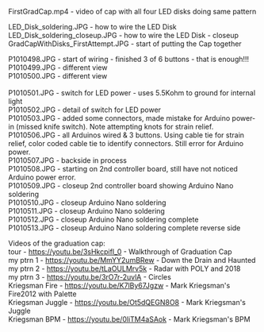 FirstGradCap.mp4 - video of cap with all four LED disks doing same pattern

LED_Disk_soldering.JPG            - how to wire the LED Disk<br>
LED_Disk_soldering_closeup.JPG    - how to wire the LED Disk - closeup<br>
GradCapWithDisks_FirstAttempt.JPG - start of putting the Cap together<br>

P1010498.JPG - start of wiring - finished 3 of 6 buttons - that is enough!!!<br>
P1010499.JPG - different view<br>
P1010500.JPG - different view<br>
<br>
P1010501.JPG - switch for LED power - uses 5.5Kohm to ground for internal light<br>
P1010502.JPG - detail of switch for LED power<br>
P1010503.JPG - added some connectors, made mistake for Arduino power-in (missed knife switch). Note attempting knots for strain relief.<br>
P1010506.JPG - all Arduinos wired & 3 buttons. Using cable tie for strain relief, color coded cable tie to identify connectors. Still error for Arduino power.<br>
P1010507.JPG - backside in process<br>
P1010508.JPG - starting on 2nd controller board, still have not noticed Arduino power error.<br>
P1010509.JPG - closeup 2nd controller board showing Arduino Nano soldering<br>
P1010510.JPG - closeup Arduino Nano soldering<br>
P1010511.JPG - closeup Arduino Nano soldering<br>
P1010512.JPG - closeup Arduino Nano soldering complete<br>
P1010513.JPG - closeup Arduino Nano soldering complete reverse side<br>

Videos of the graduation cap:<br>
tour  - https://youtu.be/3sHkcpifI_0 - Walkthrough of Graduation Cap<br>
my ptrn 1 - https://youtu.be/MmYY2umBRew - Down the Drain and Haunted<br>
my ptrn 2 - https://youtu.be/tLaOULMrv5k - Radar with POLY and 2018<br>
my ptrn 3 - https://youtu.be/3rO7r-2uvlA - Circles<br>
Kriegsman Fire - https://youtu.be/K7lBy67Jgzw - Mark Kriegsman's Fire2012 with Palette<br>
Kriegsman Juggle - https://youtu.be/Ot5dQEGN8O8 - Mark Kriegsman's Juggle<br>
Kriegsman BPM - https://youtu.be/0liTM4aSAok - Mark Kriegsman's BPM<br>

